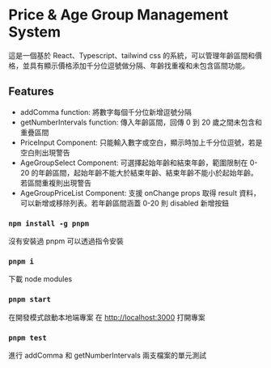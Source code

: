 # Price & Age Group Management System

這是一個基於 React、Typescript、tailwind css 的系統，可以管理年齡區間和價格，並具有顯示價格添加千分位逗號做分隔、年齡找重複和未包含區間功能。

## Features

- addComma function: 將數字每個千分位新增逗號分隔
- getNumberIntervals function: 傳入年齡區間，回傳 0 到 20 歲之間未包含和重疊區間
- PriceInput Component: 只能輸入數字或空白，顯示時加上千分位逗號，若是空白則出現警告
- AgeGroupSelect Component: 可選擇起始年齡和結束年齡，範圍限制在 0-20 的年齡區間，起始年齡不能大於結束年齡、結束年齡不能小於起始年齡。若區間重複則出現警告
- AgeGroupPriceList Component: 支援 onChange props 取得 result 資料，可以新增或移除列表。若年齡區間涵蓋 0-20 則 disabled 新增按鈕

### `npm install -g pnpm`

沒有安裝過 pnpm 可以透過指令安裝

### `pnpm i`

下載 node modules

### `pnpm start`

在開發模式啟動本地端專案
在 [http://localhost:3000](http://localhost:3000) 打開專案


### `pnpm test`

進行 addComma 和 getNumberIntervals 兩支檔案的單元測試

